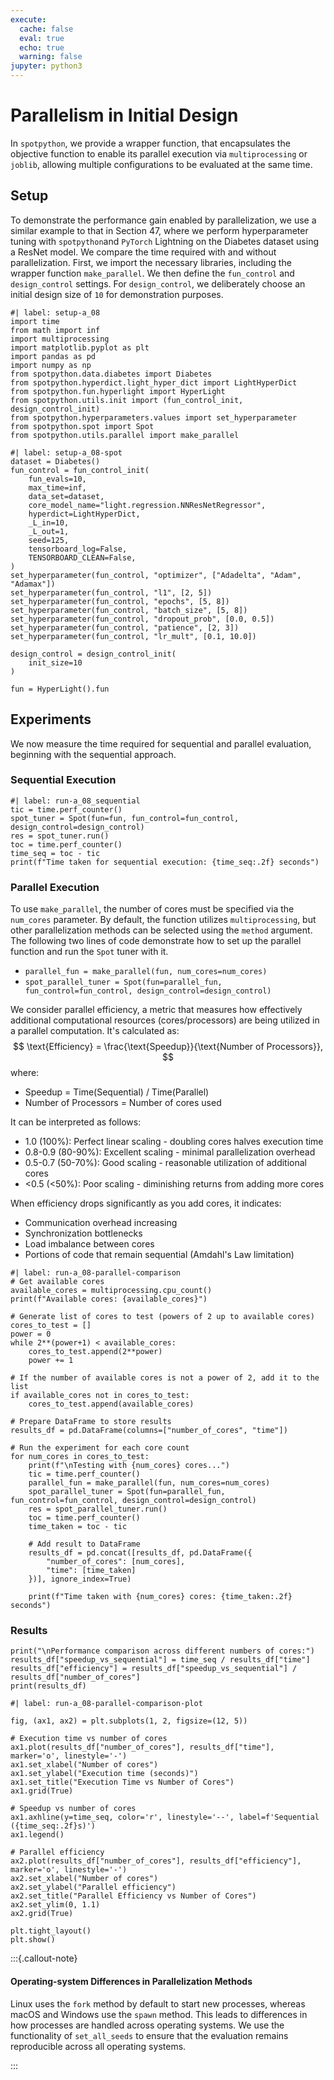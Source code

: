 ```yaml
---
execute:
  cache: false
  eval: true
  echo: true
  warning: false
jupyter: python3
---
```


# Parallelism in Initial Design

In `spotpython`, we provide a wrapper function, that encapsulates the objective function to enable its parallel execution via `multiprocessing` or `joblib`, allowing multiple configurations to be evaluated at the same time.


## Setup

To demonstrate the performance gain enabled by parallelization, we use a similar example to that in Section 47, where we perform hyperparameter tuning with `spotpython`and `PyTorch` Lightning on the Diabetes dataset using a ResNet model. We compare the time required with and without parallelization.
First, we import the necessary libraries, including the wrapper function `make_parallel`. We then define the `fun_control` and `design_control` settings. For `design_control`, we deliberately choose an initial design size of `10` for demonstration purposes.


```{python}
#| label: setup-a_08
import time
from math import inf
import multiprocessing
import matplotlib.pyplot as plt
import pandas as pd
import numpy as np
from spotpython.data.diabetes import Diabetes
from spotpython.hyperdict.light_hyper_dict import LightHyperDict
from spotpython.fun.hyperlight import HyperLight
from spotpython.utils.init import (fun_control_init, design_control_init)
from spotpython.hyperparameters.values import set_hyperparameter
from spotpython.spot import Spot
from spotpython.utils.parallel import make_parallel
```

```{python}
#| label: setup-a_08-spot
dataset = Diabetes()
fun_control = fun_control_init(
    fun_evals=10,
    max_time=inf,
    data_set=dataset,
    core_model_name="light.regression.NNResNetRegressor",
    hyperdict=LightHyperDict,
    _L_in=10,
    _L_out=1,
    seed=125,
    tensorboard_log=False,
    TENSORBOARD_CLEAN=False,
)
set_hyperparameter(fun_control, "optimizer", ["Adadelta", "Adam", "Adamax"])
set_hyperparameter(fun_control, "l1", [2, 5])
set_hyperparameter(fun_control, "epochs", [5, 8])
set_hyperparameter(fun_control, "batch_size", [5, 8])
set_hyperparameter(fun_control, "dropout_prob", [0.0, 0.5])
set_hyperparameter(fun_control, "patience", [2, 3])
set_hyperparameter(fun_control, "lr_mult", [0.1, 10.0])

design_control = design_control_init(
    init_size=10
)

fun = HyperLight().fun
```

## Experiments

We now measure the time required for sequential and parallel evaluation, beginning with the sequential approach.

### Sequential Execution

```{python}
#| label: run-a_08_sequential
tic = time.perf_counter()
spot_tuner = Spot(fun=fun, fun_control=fun_control, design_control=design_control)
res = spot_tuner.run()
toc = time.perf_counter()
time_seq = toc - tic
print(f"Time taken for sequential execution: {time_seq:.2f} seconds")
```

### Parallel Execution

To use `make_parallel`, the number of cores must be specified via the `num_cores` parameter.
By default, the function utilizes `multiprocessing`, but other parallelization methods can be selected using the `method` argument.
The following two lines of code demonstrate how to set up the parallel function and run the `Spot` tuner with it.

* `parallel_fun = make_parallel(fun, num_cores=num_cores)`
* `spot_parallel_tuner = Spot(fun=parallel_fun, fun_control=fun_control, design_control=design_control)`

We consider parallel efficiency, a metric that measures how effectively additional computational resources (cores/processors) are being utilized in a parallel computation. It's calculated as:
$$
\text{Efficiency} = \frac{\text{Speedup}}{\text{Number of Processors}},
$$
where:

* Speedup = Time(Sequential) / Time(Parallel)
* Number of Processors = Number of cores used

It can be interpreted as follows:

* 1.0 (100%): Perfect linear scaling - doubling cores halves execution time
* 0.8-0.9 (80-90%): Excellent scaling - minimal parallelization overhead
* 0.5-0.7 (50-70%): Good scaling - reasonable utilization of additional cores
* <0.5 (<50%): Poor scaling - diminishing returns from adding more cores

When efficiency drops significantly as you add cores, it indicates:

* Communication overhead increasing
* Synchronization bottlenecks
* Load imbalance between cores
* Portions of code that remain sequential (Amdahl's Law limitation)


```{python}
#| label: run-a_08-parallel-comparison
# Get available cores
available_cores = multiprocessing.cpu_count()
print(f"Available cores: {available_cores}")

# Generate list of cores to test (powers of 2 up to available cores)
cores_to_test = []
power = 0
while 2**(power+1) < available_cores:
    cores_to_test.append(2**power)
    power += 1

# If the number of available cores is not a power of 2, add it to the list
if available_cores not in cores_to_test:
    cores_to_test.append(available_cores)

# Prepare DataFrame to store results
results_df = pd.DataFrame(columns=["number_of_cores", "time"])

# Run the experiment for each core count
for num_cores in cores_to_test:
    print(f"\nTesting with {num_cores} cores...")
    tic = time.perf_counter()
    parallel_fun = make_parallel(fun, num_cores=num_cores)
    spot_parallel_tuner = Spot(fun=parallel_fun, fun_control=fun_control, design_control=design_control)
    res = spot_parallel_tuner.run()
    toc = time.perf_counter()
    time_taken = toc - tic

    # Add result to DataFrame
    results_df = pd.concat([results_df, pd.DataFrame({
        "number_of_cores": [num_cores],
        "time": [time_taken]
    })], ignore_index=True)

    print(f"Time taken with {num_cores} cores: {time_taken:.2f} seconds")
```

### Results

```{python}
print("\nPerformance comparison across different numbers of cores:")
results_df["speedup_vs_sequential"] = time_seq / results_df["time"]
results_df["efficiency"] = results_df["speedup_vs_sequential"] / results_df["number_of_cores"]
print(results_df)
```

```{python}
#| label: run-a_08-parallel-comparison-plot

fig, (ax1, ax2) = plt.subplots(1, 2, figsize=(12, 5))

# Execution time vs number of cores
ax1.plot(results_df["number_of_cores"], results_df["time"], marker='o', linestyle='-')
ax1.set_xlabel("Number of cores")
ax1.set_ylabel("Execution time (seconds)")
ax1.set_title("Execution Time vs Number of Cores")
ax1.grid(True)

# Speedup vs number of cores
ax1.axhline(y=time_seq, color='r', linestyle='--', label=f'Sequential ({time_seq:.2f}s)')
ax1.legend()

# Parallel efficiency
ax2.plot(results_df["number_of_cores"], results_df["efficiency"], marker='o', linestyle='-')
ax2.set_xlabel("Number of cores")
ax2.set_ylabel("Parallel efficiency")
ax2.set_title("Parallel Efficiency vs Number of Cores")
ax2.set_ylim(0, 1.1)
ax2.grid(True)

plt.tight_layout()
plt.show()
```



:::{.callout-note}
#### Operating-system Differences in Parallelization Methods

Linux uses the `fork` method by default to start new processes, whereas macOS and Windows use the `spawn` method. This leads to differences in how processes are handled across operating systems. We use the functionality of `set_all_seeds` to ensure that the evaluation remains reproducible across all operating systems.

:::



